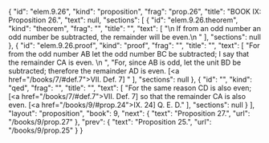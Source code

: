 {
  "id": "elem.9.26",
  "kind": "proposition",
  "frag": "prop.26",
  "title": "BOOK IX: Proposition 26.",
  "text": null,
  "sections": [
    {
      "id": "elem.9.26.theorem",
      "kind": "theorem",
      "frag": "",
      "title": "",
      "text": [
        "\n       If from an odd number an odd number be subtracted, the remainder will be even.\n      "
      ],
      "sections": null
    },
    {
      "id": "elem.9.26.proof",
      "kind": "proof",
      "frag": "",
      "title": "",
      "text": [
        "For from the odd number AB let the odd number BC be subtracted; I say that the remainder CA is even. \n      ",
        "For, since AB is odd, let the unit BD be subtracted; therefore the remainder AD is even. [<a href=\"/books/7/#def.7\">VII. Def. 7</a>] "
      ],
      "sections": null
    },
    {
      "id": "",
      "kind": "qed",
      "frag": "",
      "title": "",
      "text": [
        "For the same reason CD is also even; [<a href=\"/books/7/#def.7\">VII. Def. 7</a>] so that the remainder CA is also even. [<a href=\"/books/9/#prop.24\">IX. 24</a>] Q. E. D."
      ],
      "sections": null
    }
  ],
  "layout": "proposition",
  "book": 9,
  "next": {
    "text": "Proposition 27.",
    "url": "/books/9/prop.27"
  },
  "prev": {
    "text": "Proposition 25.",
    "url": "/books/9/prop.25"
  }
}
